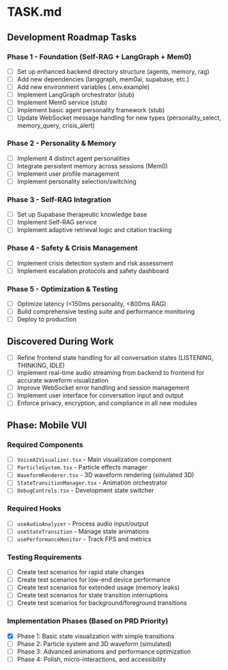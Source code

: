 # TASK.md

## Development Roadmap Tasks

### Phase 1 - Foundation (Self-RAG + LangGraph + Mem0)
- [ ] Set up enhanced backend directory structure (agents, memory, rag)
- [ ] Add new dependencies (langgraph, mem0ai, supabase, etc.)
- [ ] Add new environment variables (.env.example)
- [ ] Implement LangGraph orchestrator (stub)
- [ ] Implement Mem0 service (stub)
- [ ] Implement basic agent personality framework (stub)
- [ ] Update WebSocket message handling for new types (personality_select, memory_query, crisis_alert)

### Phase 2 - Personality & Memory
- [ ] Implement 4 distinct agent personalities
- [ ] Integrate persistent memory across sessions (Mem0)
- [ ] Implement user profile management
- [ ] Implement personality selection/switching

### Phase 3 - Self-RAG Integration
- [ ] Set up Supabase therapeutic knowledge base
- [ ] Implement Self-RAG service
- [ ] Implement adaptive retrieval logic and citation tracking

### Phase 4 - Safety & Crisis Management
- [ ] Implement crisis detection system and risk assessment
- [ ] Implement escalation protocols and safety dashboard

### Phase 5 - Optimization & Testing
- [ ] Optimize latency (<150ms personality, <800ms RAG)
- [ ] Build comprehensive testing suite and performance monitoring
- [ ] Deploy to production

## Discovered During Work
- [ ] Refine frontend state handling for all conversation states (LISTENING, THINKING, IDLE)
- [ ] Implement real-time audio streaming from backend to frontend for accurate waveform visualization
- [ ] Improve WebSocket error handling and session management
- [ ] Implement user interface for conversation input and output
- [ ] Enforce privacy, encryption, and compliance in all new modules

## Phase: Mobile VUI

### Required Components
- [ ] `VoiceAIVisualizer.tsx` - Main visualization component
- [ ] `ParticleSystem.tsx` - Particle effects manager
- [ ] `WaveformRenderer.tsx` - 3D waveform rendering (simulated 3D)
- [ ] `StateTransitionManager.tsx` - Animation orchestrator
- [ ] `DebugControls.tsx` - Development state switcher

### Required Hooks
- [ ] `useAudioAnalyzer` - Process audio input/output
- [ ] `useStateTransition` - Manage state animations
- [ ] `usePerformanceMonitor` - Track FPS and metrics

### Testing Requirements
- [ ] Create test scenarios for rapid state changes
- [ ] Create test scenarios for low-end device performance
- [ ] Create test scenarios for extended usage (memory leaks)
- [ ] Create test scenarios for state transition interruptions
- [ ] Create test scenarios for background/foreground transitions

### Implementation Phases (Based on PRD Priority)
- [x] Phase 1: Basic state visualization with simple transitions
- [ ] Phase 2: Particle system and 3D waveform (simulated)
- [ ] Phase 3: Advanced animations and performance optimization
- [ ] Phase 4: Polish, micro-interactions, and accessibility 